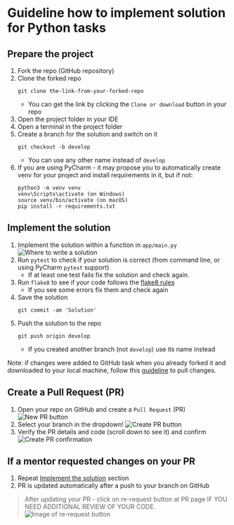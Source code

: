 # Guideline how to implement solution for Python tasks

## Prepare the project
1. Fork the repo (GitHub repository)
1. Clone the forked repo
    ```
    git clone the-link-from-your-forked-repo
    ```
    - You can get the link by clicking the `Clone or download` button in your repo
1. Open the project folder in your IDE
1. Open a terminal in the project folder
1. Create a branch for the solution and switch on it
    ```
    git checkout -b develop
    ```
    - You can use any other name instead of `develop`
1. If you are using PyCharm - it may propose you to automatically create venv for your project 
    and install requirements in it, but if not:
    ```
    python3 -m venv venv
    venv\Scripts\activate (on Windows)
    source venv/bin/activate (on macOS)
    pip install -r requirements.txt
    ```

## Implement the solution
1. Implement the solution within a function in `app/main.py`
    ![Where to write a solution](./assets/where-to-write-a-solution.png)
1. Run `pytest` to check if your solution is correct (from command line, or using PyCharm `pytest` support)
    - If at least one test fails fix the solution and check again.
1. Run `flake8` to see if your code follows the [flake8 rules](https://www.flake8rules.com/)
    - If you see some errors fix them and check again
1. Save the solution
    ```
    git commit -am 'Solution'
    ```
1. Push the solution to the repo
    ```
    git push origin develop
    ```
    - If you created another branch (not `develop`) use its name instead

Note: if changes were added to GitHub task when you already forked it and 
downloaded to your local machine, follow this 
[guideline](./pull-changes-from-mate-repo-guideline/pull-changes-from-mate-repo-guideline.md) to pull changes.

## Create a Pull Request (PR)
1. Open your repo on GitHub and create a `Pull Request` (PR)
    ![New PR button](./assets/new-pull-request-button.png)
1. Select your branch in the dropdown!
    ![Create PR button](./assets/create-pull-request-button.png)
1. Verify the PR details and code (scroll down to see it) and confirm
    ![Create PR confirmation](./assets/create-pull-request-confirmation.png)

## If a mentor requested changes on your PR
1. Repeat [Implement the solution](#implement-the-solution) section
1. PR is updated automatically after a push to your branch on GitHub

> After updating your PR - click on re-request button at PR page IF YOU NEED ADDITIONAL REVIEW OF YOUR CODE.
![Image of re-request button](https://user-images.githubusercontent.com/38065883/104471439-89929200-55c3-11eb-824a-596bfb8aa246.png)
